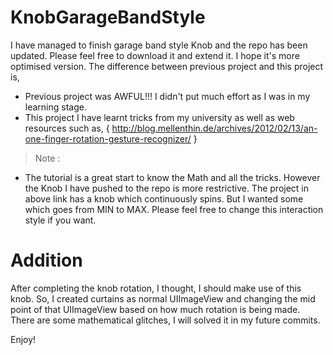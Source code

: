 KnobGarageBandStyle
=============================

I have managed to finish garage band style Knob and the repo has been updated. Please feel free to download it and extend it. I hope it's more optimised version. The difference between previous project and this project is,

- Previous project was AWFUL!!! I didn't put much effort as I was in my learning stage.
- This project I have learnt tricks from my university as well as web resources such as, { http://blog.mellenthin.de/archives/2012/02/13/an-one-finger-rotation-gesture-recognizer/ }

> Note :

- The tutorial is a great start to know the Math and all the tricks. However the Knob I have pushed to the repo is more restrictive. The project in above link has a knob which continuously spins. But I wanted some which goes from MIN to MAX. Please feel free to change this interaction style if you want.

Addition
==========
After completing the knob rotation, I thought, I should make use of this knob. So, I created curtains as normal UIImageView and changing the mid point of that UIImageView based on how much rotation is being made. There are some mathematical glitches, I will solved it in my future commits. 

Enjoy!



